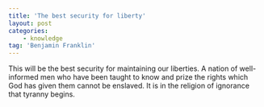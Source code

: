 ```yaml
---
title: 'The best security for liberty'
layout: post
categories:
    - knowledge
tag: 'Benjamin Franklin'
---
```


This will be the best security for maintaining our liberties. A nation of well-informed men who have been taught to know and prize the rights which God has given them cannot be enslaved. It is in the religion of ignorance that tyranny begins.